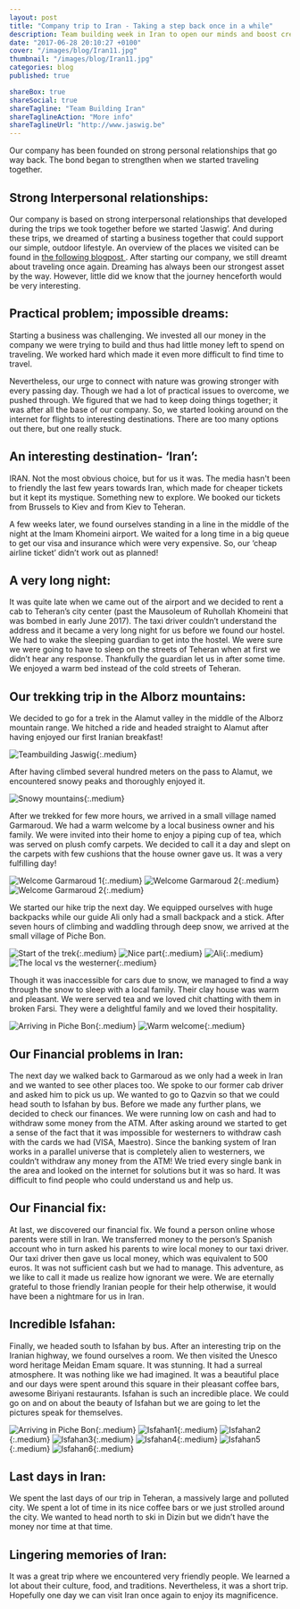 ```yaml
---
layout: post
title: "Company trip to Iran - Taking a step back once in a while"
description: Team building week in Iran to open our minds and boost creativity and cohesion.
date: "2017-06-28 20:10:27 +0100"
cover: "/images/blog/Iran11.jpg"
thumbnail: "/images/blog/Iran11.jpg"
categories: blog
published: true

shareBox: true
shareSocial: true
shareTagline: "Team Building Iran"
shareTaglineAction: "More info"
shareTaglineUrl: "http://www.jaswig.be"
---
```


Our company has been founded on strong personal relationships that go way back. The bond began to strengthen when we started traveling together.
<!--more-->

## Strong Interpersonal relationships:

Our company is based on strong interpersonal relationships that developed during the trips we took together before we started ‘Jaswig’. And during these trips, we dreamed of starting a business together that could support our simple, outdoor lifestyle. An overview of the places we visited can be found in [the following blogpost ](http://www.jaswig.be/blog/2016/07/12/foundational-content-for-jaswig.html). After starting our company, we still dreamt about traveling once again. Dreaming has always been our strongest asset by the way. However, little did we know that the journey henceforth would be very interesting.

## Practical problem; impossible dreams:

Starting a business was challenging. We invested all our money in the company we were trying to build and thus had little money left to spend on traveling. We worked hard which made it even more difficult to find time to travel.

Nevertheless, our urge to connect with nature was growing stronger with every passing day. Though we had a lot of practical issues to overcome, we pushed through. We figured that we had to keep doing things together; it was after all the base of our company. So, we started looking around on the internet for flights to interesting destinations. There are too many options out there, but one really stuck.
 
## An interesting destination- ‘Iran’:

IRAN. Not the most obvious choice, but for us it was. The media hasn't been to friendly the last few years towards Iran, which made for cheaper tickets but it kept its mystique. Something new to explore.
We booked our tickets from Brussels to Kiev and from Kiev to Teheran. 

A few weeks later, we found ourselves standing in a line in the middle of the night at the Imam Khomeini airport. We waited for a long time in a big queue to get our visa and insurance which were very expensive. So, our ‘cheap airline ticket’ didn’t work out as planned!

## A very long night:

It was quite late when we came out of the airport and we decided to rent a cab to Teheran’s city center (past the Mausoleum of Ruhollah Khomeini that was bombed in early June 2017). The taxi driver couldn’t understand the address and it became a very long night for us before we found our hostel. We had to wake the sleeping guardian to get into the hostel. We were sure we were going to have to sleep on the streets of Teheran when at first we didn’t hear any response. Thankfully the guardian let us in after some time. We enjoyed a warm bed instead of the cold streets of Teheran.

## Our trekking trip in the Alborz mountains:

We decided to go for a trek in the Alamut valley in the middle of the Alborz mountain range. We hitched a ride and headed straight to Alamut after having enjoyed our first Iranian breakfast! 

![Teambuilding Jaswig](/images/blog/Iran14.jpg){:.medium}

After having climbed several hundred meters on the pass to Alamut, we encountered snowy peaks and thoroughly enjoyed it. 

![Snowy mountains](/images/blog/Iran15.jpg){:.medium}

After we trekked for few more hours, we arrived in a small village named Garmaroud. We had a warm welcome by a local business owner and his family. We were invited into their home to enjoy a piping cup of tea, which was served on plush comfy carpets. We decided to call it a day and slept on the carpets with few cushions that the house owner gave us. It was a very fulfilling day!

![Welcome Garmaroud 1](/images/blog/Iran5.jpg){:.medium}
![Welcome Garmaroud 2](/images/blog/Iran6.jpg){:.medium}
![Welcome Garmaroud 2](/images/blog/Iran12.jpg){:.medium}

We started our hike trip the next day. We equipped ourselves with huge backpacks while our guide Ali only had a small backpack and a stick. After seven hours of climbing and waddling through deep snow, we arrived at the small village of Piche Bon. 

![Start of the trek](/images/blog/Iran7.jpg){:.medium}
![Nice part](/images/blog/Iran16.jpg){:.medium}
![Ali](/images/blog/Iran13.jpg){:.medium}
![The local vs the westerner](/images/blog/Iran9.jpg){:.medium}

Though it was inaccessible for cars due to snow, we managed to find a way through the snow to sleep with a local family. Their clay house was warm and pleasant. We were served tea and we loved chit chatting with them in broken Farsi. They were a delightful family and we loved their hospitality.

![Arriving in Piche Bon](/images/blog/Iran8.jpg){:.medium}
![Warm welcome](/images/blog/Iran4.jpg){:.medium}

## Our Financial problems in Iran:

The next day we walked back to Garmaroud as we only had a week in Iran and we wanted to see other places too. We spoke to our former cab driver and asked him to pick us up. We wanted to go to Qazvin so that we could head south to Isfahan by bus. Before we made any further plans, we decided to check our finances. We were running low on cash and had to withdraw some money from the ATM. After asking around we started to get a sense of the fact that it was impossible for westerners to withdraw cash with the cards we had (VISA, Maestro). 
Since the banking system of Iran works in a parallel universe that is completely alien to westerners, we couldn’t withdraw any money from the ATM! We tried every single bank in the area and looked on the internet for solutions but it was so hard. It was difficult to find people who could understand us and help us.

## Our Financial fix:

At last, we discovered our financial fix. We found a person online whose parents were still in Iran. We transferred money to the person’s Spanish account who in turn asked his parents to wire local money to our taxi driver. Our taxi driver then gave us local money, which was equivalent to 500 euros. It was not sufficient cash but we had to manage. This adventure, as we like to call it made us realize how ignorant we were. We are eternally grateful to those friendly Iranian people for their help otherwise, it would have been a nightmare for us in Iran.

## Incredible Isfahan:

Finally, we headed south to Isfahan by bus. After an interesting trip on the Iranian highway, we found ourselves a room. We then visited the Unesco word heritage Meidan Emam square. It was stunning. It had a surreal atmosphere. It was nothing like we had imagined. It was a beautiful place and our days were spent around this square in their pleasant coffee bars, awesome Biriyani restaurants. Isfahan is such an incredible place. We could go on and on about the beauty of Isfahan but we are going to let the pictures speak for themselves.

![Arriving in Piche Bon](/images/blog/Iran17.jpg){:.medium}
![Isfahan1](/images/blog/Iran18.jpg){:.medium}
![Isfahan2](/images/blog/Iran19.jpg){:.medium}
![Isfahan3](/images/blog/Iran10.jpg){:.medium}
![Isfahan4](/images/blog/Iran11.jpg){:.medium}
![Isfahan5](/images/blog/Iran2.jpg){:.medium}
![Isfahan6](/images/blog/Iran3.jpg){:.medium}

## Last days in Iran:

We spent the last days of our trip in Teheran, a massively large and polluted city. We spent a lot of time in its nice coffee bars or we just strolled around the city. We wanted to head north to ski in Dizin but we didn’t have the money nor time at that time. 

## Lingering memories of Iran:

It was a great trip where we encountered very friendly people. We learned a lot about their culture, food, and traditions. Nevertheless, it was a short trip. Hopefully one day we can visit Iran once again to enjoy its magnificence.
